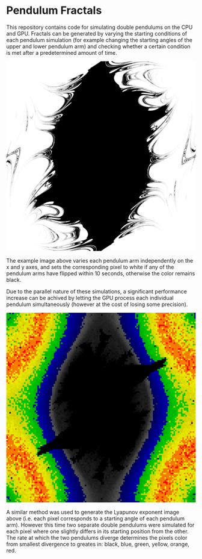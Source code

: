 # Pendulum Fractals

This repository contains code for simulating double pendulums on the CPU and GPU. Fractals can be generated by varying the starting conditions of each pendulum simulation (for example changing the starting angles of the upper and lower pendulum arm) and checking whether a certain condition is met after a predetermined amount of time.

<img src="flipFractal.png" width="512" alt="Flip Fractal">

The example image above varies each pendulum arm independently on the x and y axes, and sets the corresponding pixel to white if any of the pendulum arms have flipped within 10 seconds, otherwise the color remains black.

Due to the parallel nature of these simulations, a significant performance increase can be achived by letting the GPU process each individual pendulum simultaneously (however at the cost of losing some precision).

<img src="lyapunov.png" width="512" alt="Flip Fractal">

A similar method was used to generate the Lyapunov exponent image above (i.e. each pixel corresponds to a starting angle of each pendulum arm). However this time two separate double pendulums were simulated for each pixel where one slightly differs in its starting position from the other. The rate at which the two pendulums diverge determines the pixels color from smallest divergence to greates in: black, blue, green, yellow, orange, red.
